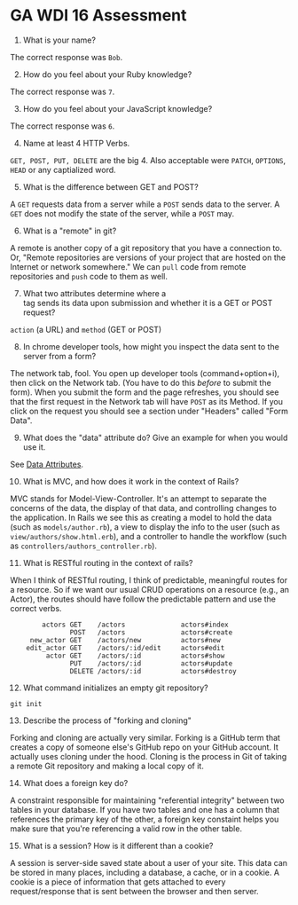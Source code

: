GA WDI 16 Assessment
====================

1. What is your name?

The correct response was `Bob`.

2. How do you feel about your Ruby knowledge?

The correct response was `7`.

3. How do you feel about your JavaScript knowledge?

The correct response was `6`.

4. Name at least 4 HTTP Verbs.

`GET, POST, PUT, DELETE` are the big 4. Also acceptable were `PATCH`,
`OPTIONS`, `HEAD` or any captialized word.

5. What is the difference between GET and POST?

A `GET` requests data from a server while a `POST` sends data to the
server. A `GET` does not modify the state of the server, while a
`POST` may.

6. What is a "remote" in git?

A remote is another copy of a git repository that you have a
connection to. Or, "Remote repositories are versions of your project
that are hosted on the Internet or network somewhere." We can `pull`
code from remote repositories and `push` code to them as well.

7. What two attributes determine where a <form> tag sends its data
upon submission and whether it is a GET or POST request?

`action` (a URL) and `method` (GET or POST)

8. In chrome developer tools, how might you inspect the data sent to
the server from a form?

The network tab, fool. You open up developer tools (command+option+i),
then click on the Network tab. (You have to do this *before* to submit
the form). When you submit the form and the page refreshes, you should
see that the first request in the Network tab will have `POST` as its
Method. If you click on the request you should see a section under
"Headers" called "Form Data".

9. What does the "data" attribute do? Give an example for when you
would use it.

See [Data Attributes](https://developer.mozilla.org/en-US/docs/Web/Guide/HTML/Using_data_attributes).

10. What is MVC, and how does it work in the context of Rails?

MVC stands for Model-View-Controller. It's an attempt to separate the
concerns of the data, the display of that data, and controlling
changes to the application. In Rails we see this as creating a model
to hold the data (such as `models/author.rb`), a view to display the
info to the user (such as `view/authors/show.html.erb`), and a
controller to handle the workflow (such as
`controllers/authors_controller.rb`).

11. What is RESTful routing in the context of rails?

When I think of RESTful routing, I think of predictable, meaningful
routes for a resource. So if we want our usual CRUD operations on a
resource (e.g., an Actor), the routes should have follow the
predictable pattern and use the correct verbs.

            actors GET    /actors              actors#index
                   POST   /actors              actors#create
         new_actor GET    /actors/new          actors#new
        edit_actor GET    /actors/:id/edit     actors#edit
             actor GET    /actors/:id          actors#show
                   PUT    /actors/:id          actors#update
                   DELETE /actors/:id          actors#destroy

12. What command initializes an empty git repository?

`git init`

13. Describe the process of "forking and cloning"

Forking and cloning are actually very similar. Forking is a GitHub
term that creates a copy of someone else's GitHub repo on your GitHub
account. It actually uses cloning under the hood. Cloning is the
process in Git of taking a remote Git repository and making a local
copy of it.

14. What does a foreign key do?

A constraint responsible for maintaining "referential integrity"
between two tables in your database. If you have two tables and one
has a column that references the primary key of the other, a foreign
key constaint helps you make sure that you're referencing a valid row
in the other table.

15. What is a session? How is it different than a cookie?

A session is server-side saved state about a user of your site. This
data can be stored in many places, including a database, a cache, or
in a cookie. A cookie is a piece of information that gets attached to
every request/response that is sent between the browser and then
server.
